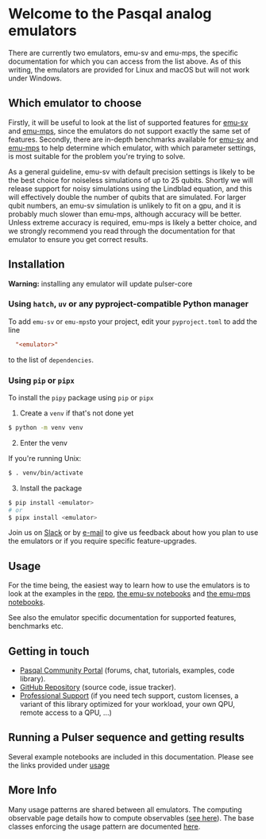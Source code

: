 # Welcome to the Pasqal analog emulators

There are currently two emulators, emu-sv and emu-mps, the specific documentation for which you can access from the list above.
As of this writing, the emulators are provided for Linux and macOS but will not work under Windows.

## Which emulator to choose
Firstly, it will be useful to look at the list of supported features for [emu-sv](./emu_sv/index.md) and [emu-mps](./emu_mps/index.md), since the emulators do not support exactly the same set of features. Secondly, there are in-depth benchmarks available for [emu-sv](./emu_sv/benchmarks/index.md) and [emu-mps](./emu_mps/benchmarks/index.md) to help determine which emulator, with which parameter settings, is most suitable for the problem you're trying to solve.

As a general guideline, emu-sv with default precision settings is likely to be the best choice for noiseless simulations of up to 25 qubits. Shortly we will release support for noisy simulations using the Lindblad equation, and this will effectively double the number of qubits that are simulated. For larger qubit numbers, an emu-sv simulation is unlikely to fit on a gpu, and it is probably much slower than emu-mps, although accuracy will be better. Unless extreme accuracy is required, emu-mps is likely a better choice, and we strongly recommend you read through the documentation for that emulator to ensure you get correct results.


## Installation
**Warning:** installing any emulator will update pulser-core

### Using `hatch`, `uv` or any pyproject-compatible Python manager

To add `emu-sv` or `emu-mps`to your project, edit your `pyproject.toml` to add the line

```toml
  "<emulator>"
```

to the list of `dependencies`.


### Using `pip` or `pipx`
To install the `pipy` package using `pip` or `pipx`

1. Create a `venv` if that's not done yet

```sh
$ python -m venv venv

```

2. Enter the venv

If you're running Unix:

```sh
$ . venv/bin/activate
```

3. Install the package

```sh
$ pip install <emulator>
# or
$ pipx install <emulator>
```


Join us on [Slack](https://pasqalworkspace.slack.com/archives/C07MUV5K7EU) or by [e-mail](mailto:emulation@pasqal.com) to give us feedback about how you plan to use the emulators or if you require specific feature-upgrades.

## Usage

For the time being, the easiest way to learn how to use the emulators is to look
at the examples in the [repo](https://github.com/pasqal-io/emulators), [the emu-sv notebooks](emu_sv/notebooks/index.md) and [the emu-mps notebooks](emu_mps/notebooks/index.md).

See also the emulator specific documentation for supported features, benchmarks etc.


## Getting in touch

- [Pasqal Community Portal](https://community.pasqal.com/) (forums, chat, tutorials, examples, code library).
- [GitHub Repository](https://github.com/pasqal-io/emulators) (source code, issue tracker).
- [Professional Support](https://www.pasqal.com/contact-us/) (if you need tech support, custom licenses, a variant of this library optimized for your workload, your own QPU, remote access to a QPU, ...)

## Running a Pulser sequence and getting results

Several example notebooks are included in this documentation. Please see the links provided under [usage](#usage)

## More Info
Many usage patterns are shared between all emulators. The computing observable page details how to compute observables ([see here](observables.md)). The base classes enforcing the usage pattern are documented [here](./base_classes.md).
